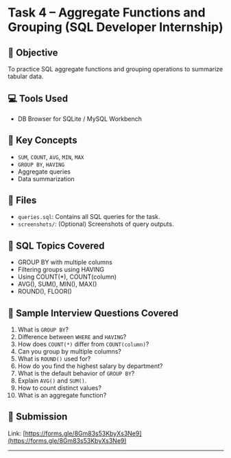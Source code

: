# Task 4 – Aggregate Functions and Grouping (SQL Developer Internship)

## 📌 Objective
To practice SQL aggregate functions and grouping operations to summarize tabular data.

## 💻 Tools Used
- DB Browser for SQLite / MySQL Workbench

## 🧠 Key Concepts
- `SUM`, `COUNT`, `AVG`, `MIN`, `MAX`
- `GROUP BY`, `HAVING`
- Aggregate queries
- Data summarization

## 📂 Files
- `queries.sql`: Contains all SQL queries for the task.
- `screenshots/`: (Optional) Screenshots of query outputs.

## 📜 SQL Topics Covered
- GROUP BY with multiple columns
- Filtering groups using HAVING
- Using COUNT(*), COUNT(column)
- AVG(), SUM(), MIN(), MAX()
- ROUND(), FLOOR()

## 📌 Sample Interview Questions Covered
1. What is `GROUP BY`?
2. Difference between `WHERE` and `HAVING`?
3. How does `COUNT(*)` differ from `COUNT(column)`?
4. Can you group by multiple columns?
5. What is `ROUND()` used for?
6. How do you find the highest salary by department?
7. What is the default behavior of `GROUP BY`?
8. Explain `AVG()` and `SUM()`.
9. How to count distinct values?
10. What is an aggregate function?

## 🔗 Submission
Link: [https://forms.gle/8Gm83s53KbyXs3Ne9](https://forms.gle/8Gm83s53KbyXs3Ne9)

---
